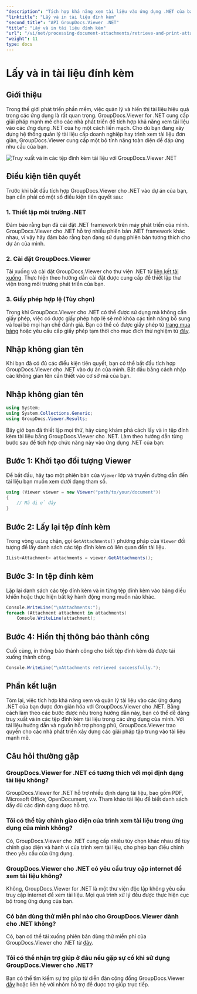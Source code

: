 ```yaml
---
"description": "Tích hợp khả năng xem tài liệu vào ứng dụng .NET của bạn một cách liền mạch với GroupDocs.Viewer cho .NET. Truy xuất và in tệp đính kèm tài liệu một cách dễ dàng."
"linktitle": "Lấy và in tài liệu đính kèm"
"second_title": "API GroupDocs.Viewer .NET"
"title": "Lấy và in tài liệu đính kèm"
"url": "/vi/net/processing-document-attachments/retrieve-and-print-attachments/"
"weight": 11
type: docs
---
```

# Lấy và in tài liệu đính kèm

## Giới thiệu
Trong thế giới phát triển phần mềm, việc quản lý và hiển thị tài liệu hiệu quả trong các ứng dụng là rất quan trọng. GroupDocs.Viewer for .NET cung cấp giải pháp mạnh mẽ cho các nhà phát triển để tích hợp khả năng xem tài liệu vào các ứng dụng .NET của họ một cách liền mạch. Cho dù bạn đang xây dựng hệ thống quản lý tài liệu cấp doanh nghiệp hay trình xem tài liệu đơn giản, GroupDocs.Viewer cung cấp một bộ tính năng toàn diện để đáp ứng nhu cầu của bạn.

![Truy xuất và in các tệp đính kèm tài liệu với GroupDocs.Viewer .NET](/viewer/processing-document-attachments/retrieve-and-print-document-attachments.png)

## Điều kiện tiên quyết
Trước khi bắt đầu tích hợp GroupDocs.Viewer cho .NET vào dự án của bạn, bạn cần phải có một số điều kiện tiên quyết sau:
### 1. Thiết lập môi trường .NET
Đảm bảo rằng bạn đã cài đặt .NET framework trên máy phát triển của mình. GroupDocs.Viewer cho .NET hỗ trợ nhiều phiên bản .NET framework khác nhau, vì vậy hãy đảm bảo rằng bạn đang sử dụng phiên bản tương thích cho dự án của mình.
### 2. Cài đặt GroupDocs.Viewer
Tải xuống và cài đặt GroupDocs.Viewer cho thư viện .NET từ [liên kết tải xuống](https://releases.groupdocs.com/viewer/net/). Thực hiện theo hướng dẫn cài đặt được cung cấp để thiết lập thư viện trong môi trường phát triển của bạn.
### 3. Giấy phép hợp lệ (Tùy chọn)
Trong khi GroupDocs.Viewer cho .NET có thể được sử dụng mà không cần giấy phép, việc có được giấy phép hợp lệ sẽ mở khóa các tính năng bổ sung và loại bỏ mọi hạn chế đánh giá. Bạn có thể có được giấy phép từ [trang mua hàng](https://purchase.groupdocs.com/buy) hoặc yêu cầu cấp giấy phép tạm thời cho mục đích thử nghiệm từ [đây](https://purchase.groupdocs.com/temporary-license/).

## Nhập không gian tên
Khi bạn đã có đủ các điều kiện tiên quyết, bạn có thể bắt đầu tích hợp GroupDocs.Viewer cho .NET vào dự án của mình. Bắt đầu bằng cách nhập các không gian tên cần thiết vào cơ sở mã của bạn.
## Nhập không gian tên
```csharp
using System;
using System.Collections.Generic;
using GroupDocs.Viewer.Results;
```

Bây giờ bạn đã thiết lập mọi thứ, hãy cùng khám phá cách lấy và in tệp đính kèm tài liệu bằng GroupDocs.Viewer cho .NET. Làm theo hướng dẫn từng bước sau để tích hợp chức năng này vào ứng dụng .NET của bạn:
## Bước 1: Khởi tạo đối tượng Viewer
Để bắt đầu, hãy tạo một phiên bản của `Viewer` lớp và truyền đường dẫn đến tài liệu bạn muốn xem dưới dạng tham số.
```csharp
using (Viewer viewer = new Viewer("path/to/your/document"))
{
    // Mã đi ở đây
}
```
## Bước 2: Lấy lại tệp đính kèm
Trong vòng `using` chặn, gọi `GetAttachments()` phương pháp của `Viewer` đối tượng để lấy danh sách các tệp đính kèm có liên quan đến tài liệu.
```csharp
IList<Attachment> attachments = viewer.GetAttachments();
```
## Bước 3: In tệp đính kèm
Lặp lại danh sách các tệp đính kèm và in từng tệp đính kèm vào bảng điều khiển hoặc thực hiện bất kỳ hành động mong muốn nào khác.
```csharp
Console.WriteLine("\nAttachments:");
foreach (Attachment attachment in attachments)
    Console.WriteLine(attachment);
```
## Bước 4: Hiển thị thông báo thành công
Cuối cùng, in thông báo thành công cho biết tệp đính kèm đã được tải xuống thành công.
```csharp
Console.WriteLine("\nAttachments retrieved successfully.");
```

## Phần kết luận
Tóm lại, việc tích hợp khả năng xem và quản lý tài liệu vào các ứng dụng .NET của bạn được đơn giản hóa với GroupDocs.Viewer cho .NET. Bằng cách làm theo các bước được nêu trong hướng dẫn này, bạn có thể dễ dàng truy xuất và in các tệp đính kèm tài liệu trong các ứng dụng của mình. Với tài liệu hướng dẫn và nguồn hỗ trợ phong phú, GroupDocs.Viewer trao quyền cho các nhà phát triển xây dựng các giải pháp tập trung vào tài liệu mạnh mẽ.
## Câu hỏi thường gặp
### GroupDocs.Viewer for .NET có tương thích với mọi định dạng tài liệu không?
GroupDocs.Viewer for .NET hỗ trợ nhiều định dạng tài liệu, bao gồm PDF, Microsoft Office, OpenDocument, v.v. Tham khảo tài liệu để biết danh sách đầy đủ các định dạng được hỗ trợ.
### Tôi có thể tùy chỉnh giao diện của trình xem tài liệu trong ứng dụng của mình không?
Có, GroupDocs.Viewer cho .NET cung cấp nhiều tùy chọn khác nhau để tùy chỉnh giao diện và hành vi của trình xem tài liệu, cho phép bạn điều chỉnh theo yêu cầu của ứng dụng.
### GroupDocs.Viewer cho .NET có yêu cầu truy cập internet để xem tài liệu không?
Không, GroupDocs.Viewer for .NET là một thư viện độc lập không yêu cầu truy cập internet để xem tài liệu. Mọi quá trình xử lý đều được thực hiện cục bộ trong ứng dụng của bạn.
### Có bản dùng thử miễn phí nào cho GroupDocs.Viewer dành cho .NET không?
Có, bạn có thể tải xuống phiên bản dùng thử miễn phí của GroupDocs.Viewer cho .NET từ [đây](https://releases.groupdocs.com/).
### Tôi có thể nhận trợ giúp ở đâu nếu gặp sự cố khi sử dụng GroupDocs.Viewer cho .NET?
Bạn có thể tìm kiếm sự trợ giúp từ diễn đàn cộng đồng GroupDocs.Viewer [đây](https://forum.groupdocs.com/c/viewer/9) hoặc liên hệ với nhóm hỗ trợ để được trợ giúp trực tiếp.